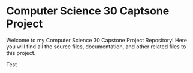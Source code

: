 # Computer Science 30 Captsone Project
 Welcome to my Computer Science 30 Capstone Project Repository!
 Here you will find all the source files, documentation, and other related files to this project.

 Test
